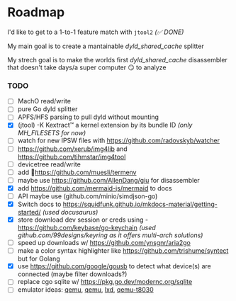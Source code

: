 # Roadmap

I'd like to get to a 1-to-1 feature match with `jtool2` _(✅ DONE)_

My main goal is to create a mantainable _dyld_shared_cache_ splitter

My strech goal is to make the worlds first _dyld_shared_cache_ disassembler that doesn't take days/a super computer 😏 to analyze

### TODO

- [ ] MachO read/write
- [ ] pure Go dyld splitter
- [ ] APFS/HFS parsing to pull dyld without mounting
- [x] (jtool) -K Kextract™ a kernel extension by its bundle ID *(only MH_FILESETS for now)*
- [ ] watch for new IPSW files with https://github.com/radovskyb/watcher
- [ ] https://github.com/xerub/img4lib and https://github.com/tihmstar/img4tool
- [ ] devicetree read/write
- [ ] add 💄https://github.com/muesli/termenv
- [ ] maybe use https://github.com/AllenDang/giu for disassembler
- [x] add https://github.com/mermaid-js/mermaid to docs
- [ ] API maybe use (github.com/minio/simdjson-go)
- [x] Switch docs to https://squidfunk.github.io/mkdocs-material/getting-started/ *(used docusaurus)*
- [x] store download dev session or creds using - https://github.com/keybase/go-keychain *(used github.com/99designs/keyring as it offers multi-arch solutions)*
- [ ] speed up downloads w/ https://github.com/ynsgnr/aria2go
- [ ] make a color syntax highlighter like https://github.com/trishume/syntect but for Golang
- [x] use https://github.com/google/gousb to detect what device(s) are connected (maybe filter downloads?)
- [ ] replace cgo sqlite w/ https://pkg.go.dev/modernc.org/sqlite
- [ ] emulator ideas: [qemu](https://github.com/containers/podman/tree/main/pkg/machine/qemu), [qemu](https://github.com/digitalocean/go-qemu), [lxd](https://github.com/lxc/lxd), [qemu-t8030](https://github.com/TrungNguyen1909/qemu-t8030)

